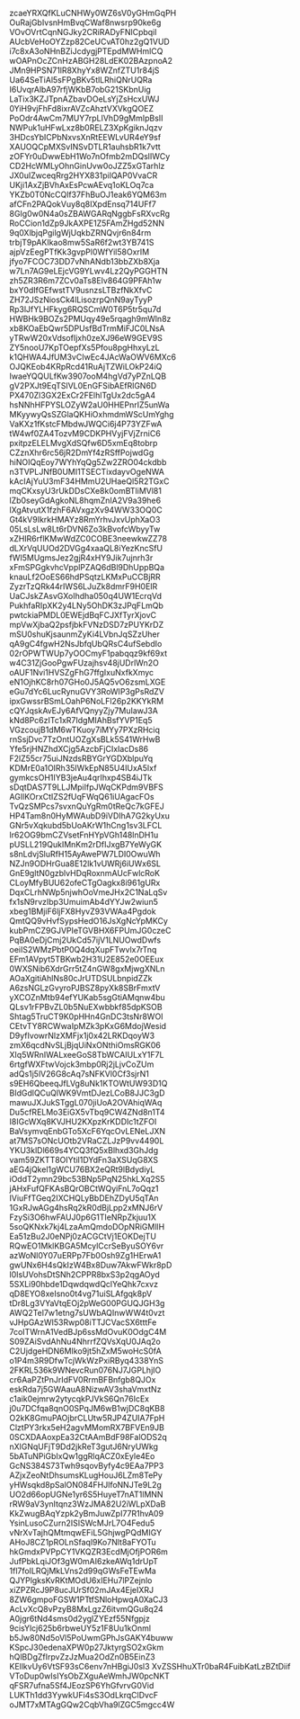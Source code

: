zcaeYRXQfKLuCNHWy0WZ6sV0yGHmGqPH
OuRajGbIvsnHmBvqCWaf8nwsrp90ke6g
VOvOVrtCqnNGJky2CRiRADyFNlCpbqil
AUcbVeHoOYZzp82CeUCvAT0hz2gQ1VUD
i7c8xA3oNHnBZiJcdygjPTEpdMWHmlCQ
wOAPnOcZCnHzABGH28LdEK02BAzpnoA2
JMn9HPSN71lR8XhyYx8WZnfZTU1r84jS
Ua64SeTiAl5sFPgBKv5tlLRhiQNrUQRa
I6UvqrAlbA97rfjWKbB7obG21SKbnUig
LaTix3KZJTpnAZbavDOeLsYjZsHcxUWJ
0YiH9vjFhFd8ixrAVZcAhztVXVkgQOEZ
PoOdr4AwCm7MUY7rpLIVhD9gMmIpBsII
NWPuk1uHFwLxz8b0RELZ3XpKgiknJqzv
3HDcsYbICPbNxvsXnRtEEWLvUR4eY9sf
XAUOQCpMXSvINSvDTLR1auhsbR1k7vtt
zOFYr0uDwwEbH1Wo7nOfmb2mDQslIWCy
CD2HcWMLyOhnGinUvw0oJZZ5xGTarhlz
JX0uIZwceqRrg2HYX831pilQAP0VvaCR
UKji1AxZjBVhAxEsPcwAEvq1oKLOq7ca
YKZb0T0NcCQlf37FhBuOJ1eak6YQM63m
afCFn2PAQokVuy8q8IXpdEnsq714UFf7
8GIg0w0N4a0sZBAWGARqNggbFsRXvcRg
RoCCion1dZp9JkAXPE1Z5FAmZHgd52NN
9q0XlbjqPgilgWjUqkbZRNQvjr6n84rm
trbjT9pAKIkao8mw5SaR6f2wt3YB741S
ajpVzEegPTfKk3gvpPl0WfYil58OxrIM
jfyo7FCOC73DD7vNhANdb13bbZXb8Xja
w7Ln7AG9eLEjcVG9YLwv4Lz2QyPGGHTN
zh5ZR3R6m7ZCv0aTs8EIv864G9PFAh1w
bxY0dIfGEfwstTV9usnzsLTBzfNkXfvC
ZH72JSzNiosCk4lLisozrpQnN9ayTyyP
Rp3lJfYLHFkyg6RQSCmW0T6P5tr5qu7d
HWBHk9BOZs2PMUqy49e5rqagh9mWln8z
xb8KOaEbQwr5DPUsfBdTrmMiFJC0LNsA
yTRwW20xVdsofIjxh0zeXJ96eW9GEV9S
ZY5nooU7KpTOepfXs5Pfou8pgHhxyLzL
k1QHWA4JfUM3vCIwEc4JAcWaOWV6MXc6
OJQKEob4KRpRcd41RuAjTZWiLOkP24iQ
IwaeYQQULfKw3907ooM4hgVd7yPZnLQB
gV2PXJt9EqTSlVL0EnGFSibAEfRlGN6D
PX470Zl3GX2ExCr2FElhlTgUx2dc5gA4
hsNNhHFPYSLOZyW2aU0HHEPnrIZ5unWa
MKyywyQsSZGlaQKHiOxhmdmWScUmYghg
VaKXz1fKstcFMbdwJWQCi6j4P73YZFwA
tW4wf0ZA4TozvM9CDKPHVyjFVjZrniC6
pxitpzELELMvgXdSQfw6D5xmEq8tobrp
CZznXhr6rc56jR2DmYf4zRSffPojwdGg
hiNOIQqEoy7WYhYqQg5Zw2ZRO04ckdbb
n3TVPLJNfB0UMI1TSECTixdayvOgeNWA
kAcIAjYuU3mF34HMmU2UHaeQl5R2TGxC
mqCKxsyU3rUkDDsCXe8k0omBTliMVl81
lZb0seyGdAgkoNL8hqmZnIA2V9a39he6
lXgAtvutX1fzhF6AVxgzXv94WW33OQ0C
Gt4kV9IkrkHMAYz8RmYrhvJxvUphXaO3
05LsLsLw8Lt6rDVN6Zo3kBvofcWbyyTw
xZHIR6rflKMwWdZC0COBE3neewkwZZ78
dLXrVqUUOd2DVGg4xaaQL8iYezKncSfU
fWI5MUgmsJez2gjR4xHY9Jik7ujnrh3r
xFmSPGgkvhcVpplPZAQ6dBl9DhUppBQa
knauLf2OoES66hdPSqtzLKMxPuCCBjRR
ZyzrTzQRk44rIWS6LJuZk8dmrF9H0EIR
UaCJskZAsvGXoIhdha050q4UW1EcrqVd
PukhfaRIpXK2y4LNy5OhDK3zJPqFLmQb
pwtckiaPMDL0EWEjdBqFCJXfTyrXjovC
mpVwXjbaQ2psfjbkFVNzDSD7zPUYKrDZ
mSU0shuKjsaunmZyKi4LVbnJqSZzUher
qA9gC4fgwH2NsJbfqUbQRsC4ufSebdIo
02rOPWTWUp7yOOCmyF1pabqqz9kf69xt
w4C31ZjGooPgwFUzajhsv48jUDrlWn2O
oAUF1Nvi1HVSZgFhG7ffgIxuNxfkXmyc
eN1OjhKC8rh07GHo0J5AQ5vO6zsmLXGE
eGu7dYc6LucRynuGVY3RoWIP3gPsRdZV
ipxGwssrBSmLOahP6NoLFl26p2KKYkRM
cQYJqskAvEJy6AfVQnyyZjy7MuIawJ3A
kNd8Pc6zITc1xR7IdgMIAhBsfYVP1Eq5
VGzcoujB1dM6wTKuoy7iMYy7PXzRHciq
rnSsjDvc7TzOntUOZgXsBLk5S41WrHwB
Yfe5rjHNZhdXCjg5AzcbFjCIxIacDs86
F2lZ55cr75uiJNzdsRBYGrYGDXblpuYq
KDMrE0a1OIRh35IWkEpN85U4IUxA5lxf
gymkcsOH1IYB3jeAu4qrIhxp4SB4iJTk
sDqtDAS7T9LLJMpiIfpJWqCKPdm9VBFS
AGIlKOrxCtIZS2fUqFWqQ61iUAgacFOs
TvQzSMPcs7svxnQuYgRm0tReQc7kGFEJ
HP4Tam8n0HyMWAubD9iVDIhA7G2kyUxu
GNr5vXqkubd5bUoAKrW1hCng1sv3LFCL
lr62OG9bmCZVsetFnHYpVGh148lnDH1u
pUSLL219QukIMnKm2rDfIJxgB7YeWyGK
s8nLdvjSluRfH15AyAwePW7LDI0OwuWh
NZJn9ODHrGua8E12lk1vUWRj6iUWx6SL
GnE9gltN0gzblvHDqRoxnmAUcFwlcRoK
CLoyMfyBUU62ofeCTgOagkx8i961gURx
DqxCLrhNWp5njwhOoVmeJHx2C1NaLqSv
fx1sN9rvzIbp3UmuimAb4dYYJw2wiun5
xbeg1BMjiF6ljFX8HyvZ93VWAa4Pgdok
QmtQQ9vHvfSypsHedO16JsXgNcYpMKCy
kubPmCZ9GJVPIeTGVBHX6FPUmJG0czeC
PqBA0eDjCmj2UkCd57ijV1LNUOwdDwfs
oeiIS2WMzPbtP0Q4dqXupFTwvlx7rTnq
EFm1AVpyt5TBKwb2H31U2E852e0OEEux
0WXSNib6XdrGrr5tZ4nGW8gxMjwgXNLn
AOaXgitiAhlNs80cJrUTDSULbnpidZZk
A6zsNGLzGvyroPJBSZ8pyXk8SBrFmxtV
yXCOZnMtb94efYUKab5sgGtiAMqnw4bu
QLsv1rFPBvZL0b5NuEXwbbkf85dpKSOB
Shtag5TruCT9K0pHHn4GnDC3tsNr8WOI
CEtvTY8RCWwaIpMZk3pKxG6MdojWesid
D9yfIvowrNlzXMFjx1j0x42LRKDqoyW3
zmX6qcdNvSLjBjqUiNxONthiOmsRGK06
XIq5WRnIWALxeeGoS8TbWCAIULxY1F7L
6rtgfWXFtwVojck3mbp0Rj2jLjvCoZUm
adQs1j5lV26G8cAq7sNFKVl0Cf3sjrN1
s9EH6QbeeqJfLVg8uNk1KTOWtUW93D1Q
BIdGdlQCuQlWK9VmtDJezLCoB8JJC3gD
mawuJXJukSTggL070jiUoA2OVAhiqWAq
Du5cfRELMo3EiGX5vTbq9CW4ZNd8n1T4
I8IGcWXq8KVJHU2KXpzKrKDDIc1tZFOI
BaVsymvqEnbGTo5XcF6YqcOvLENeLJXN
at7MS7sONcUOtb2VRaCZLJzP9vv4490L
YKU3klDl669s4YCQ3fQ5xBlhxd3GhJdg
vam59ZKTT8OIYtil1DYdFn3aXSUqG8XS
aEG4jQkel1gWCU76BX2eQRt9lBdydiyL
iOddT2ymn29bc53BNp5PqN25hkLXq2S5
jAHxFufQFKAsBQrOBCtWQyiFnL7oQqz1
IViuFfTGeq2IXCHQLyBbDEhZDyU5qTAn
1GxRJwAGg4hsRq2kR0dBjLpp2xMNJ6rV
FzySi3O6hwFAUJ0p6G1TIeNRpZkjuu1X
5soQKNxk7kj4LzaAmQmdoDOpNRiGMllH
Ea51zBu2J0eNPj0zACGCtVj1EOKDejTU
RQwEO1MklKBGA5McylCcrSeByuSOY6vr
azWoNl0Y07uERPp7Fb0Osh9Zg1HErwA1
gwUNx6H4sQkIzW4Bx8Duw7AkwFWkr8pD
l0IsUVohsDtSNh2CPPR8bxS3p2qgAOyd
5SXLi90hbde1DqwdqwdQclYeQhk7cxvz
qD8EYO8xeIsno0t4vg71uiSLAfgqk8pV
tDr8Lg3VYaVtqEOj2pWeG00PGUQJGH3g
AWQ2Tel7w1etng7sUWbAQInwWW4t0vzt
vJHpGAzWI53Rwp08iTTJCVacSX6tttFe
7coITWrnA1VedBJp6ssMdOvuK0OdgC4M
S09ZAiSvdAhNu4NhrrfZQVsXqU0JAq2o
C2UjdgeHDN6MIko9jt5hZxM5woHcS0fA
o1P4m3R9DfwTcjWkWzPxiRByq4338YnS
2FKRL536k9WNevcRun076NJ7JGPLhjIO
cr6AaPZtPnJrIdFV0RrmBFBnfgb8QJOx
eskRda7j5GWAauA8NizwAV3shaVmxtNz
c1aik0ejmrw2ytycqkPJVkS6Qn76IcEx
j0u7DCfqa8qnO0SPqJM6wB1wjDC8qKB8
O2kK8GmuPAOjbrCLUtw5RJP4ZUIA7FpH
ClztPY3rkx5eH2agvMMomRX7BFVEn9JB
0SCXDAAoxpEa32CtAAmBdF98FalODS2q
nXlGNqUFjT9Dd2jkReT3gutJ6NryUWkg
5bATuNPiGbIxQw1ggRlqACZ0xEyle4Eo
GcNS384S73Twh9sqovByfy4c9EAa7PP3
AZjxZeoNtDhsumsKLugHouJ6LZm8TePy
yHWsqkd8pSalON084FHJlfoNNJTe9L2g
UO2d66opUGNe1yr6S5HuyeT7nAT1lMNN
rRW9aV3ynItqnz3WzJMA82U2iWLpXDaB
KkZwugBAqYzpk2yBmJuwZpI77R1hvA09
YsinLusoCZurn2ISISWcMJrL7O4Fedu5
vNrXvTajhQMtmqwEFiL5GhjwgPQdMIGY
AHoJ8CZ1pROLnSfaql9Ko7Nlt8aFYOTu
hkGmdxPVPpCY1VKQZR3EcdMjOfjPOR6m
JufPbkLqiJOf3gW0mAI6zkeAWq1drUpT
1fl7foILRQjMkLVns2d99qGWsFeTEwMa
QJYPlgksKvRKtMOdU6xIEHu7lPZejnlo
xiZPZRcJ9P8ucJUrSf02mJAx4EjeIXRJ
8ZW6gmpoFGSW1PTtfSNloHpwqA0XaCJ3
AcLvXcQ8vPzyB8MxLgzZ6itvmQGu8q24
A0jgr6tNd4sms0d2ygIZYEzf55Nfgpjz
9cisYlcj625b6rbweUY5z1F8Uu1kOnml
b5Jw80Nd5oVl5PoUwmGPhJsGAKY4buww
KSpcJ30edenaXPW0p27JktyrgSO2xGkm
hQlBDgZfIrpvZzJzMua2OdZn0B5EinZ3
KEllkvUy6VtSF93sC6env7nHBgiJ0sl3
XvZSSHhuXTr0baR4FuibKatLzBZtDiif
VToDup0wIsIYsObZXguAeWmhJW0pcNKT
qFSR7ufna5Sf4JEozSP6YhGfvrvG0Vid
LUKTh1dd3YywkUFi4sS3OdLkrqClDvcF
oJMT7xMTAgGQw2CqbVha9lZGC5mgcc4W
